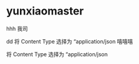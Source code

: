 # yunxiaomaster
hhh
我司


dd
将 Content Type 选择为 “application/json
嘻嘻嘻

将 Content Type 选择为 “application/json
